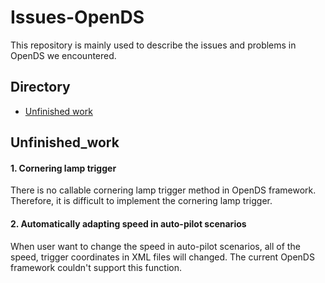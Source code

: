# Issues-OpenDS
This repository is mainly used to describe the issues and problems in OpenDS we encountered.
<br>
## Directory
* [Unfinished work](#Unfinished_work)




## Unfinished_work

#### 1. Cornering lamp trigger

There is no callable cornering lamp trigger method in OpenDS framework. Therefore, it is difficult to implement the cornering lamp trigger.


    
#### 2. Automatically adapting speed in auto-pilot scenarios
When user want to change the speed in auto-pilot scenarios, all of the speed, trigger coordinates in XML files will changed. The current OpenDS framework couldn't support this function.


